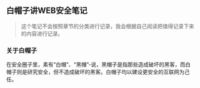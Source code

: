 ## 白帽子讲WEB安全笔记

> 这个笔记不会按照章节的分类进行记录，我会根据自己阅读把值得记录下来的内容进行记录。

### 关于白帽子

在安全圈子里，素有“白帽”、“黑帽”-说，黑帽子是指那些造成破坏的黑客，而白帽子则是研究安全，但不造成破坏的黑客。白帽子均以建设更安全的互联网为己任。